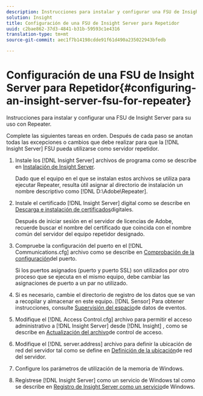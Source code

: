 ```yaml
---
description: Instrucciones para instalar y configurar una FSU de Insight Server para su uso con Repeater.
solution: Insight
title: Configuración de una FSU de Insight Server para Repetidor
uuid: c2bae862-37d3-4841-b31b-59593c1e4316
translation-type: tm+mt
source-git-commit: aec1f7b14198cdde91f61d490a235022943bfedb

---
```



# Configuración de una FSU de Insight Server para Repetidor{#configuring-an-insight-server-fsu-for-repeater}

Instrucciones para instalar y configurar una FSU de Insight Server para su uso con Repeater.

Complete las siguientes tareas en orden. Después de cada paso se anotan todas las excepciones o cambios que debe realizar para que la [!DNL Insight Server] FSU pueda utilizarse como servidor repetidor.

1. Instale los [!DNL Insight Server] archivos de programa como se describe en [Instalación de Insight Server](../../../../home/c-inst-svr/c-install-ins-svr/c-install-ins-svr.md#concept-1c796b4ca427474f99ec6ba34d8254cd).

   Dado que el equipo en el que se instalan estos archivos se utiliza para ejecutar Repeater, resulta útil asignar al directorio de instalación un nombre descriptivo como [!DNL D:\Adobe\Repeater].

1. Instale el certificado [!DNL Insight Server] digital como se describe en [Descarga e instalación de certificados](../../../../home/c-inst-svr/c-install-ins-svr/t-install-proc-inst-svr-dpu/c-dnld-dgtl-cert/c-dnld-dgtl-cert.md#concept-4f79c240492f4e52b6375b4b3bbefa17)digitales.

   Después de iniciar sesión en el servidor de licencias de Adobe, recuerde buscar el nombre del certificado que coincida con el nombre común del servidor del equipo repetidor designado.

1. Compruebe la configuración del puerto en el [!DNL Communications.cfg] archivo como se describe en [Comprobación de la configuración](../../../../home/c-inst-svr/c-install-ins-svr/t-install-proc-inst-svr-dpu/t-chk-pt-stgs.md#task-a91191b0a19e4437aa535a27c734ae64)del puerto.

   Si los puertos asignados (puerto y puerto SSL) son utilizados por otro proceso que se ejecuta en el mismo equipo, debe cambiar las asignaciones de puerto a un par no utilizado.

1. Si es necesario, cambie el directorio de registro de los datos que se van a recopilar y almacenar en este equipo. [!DNL Sensor] Para obtener instrucciones, consulte [Supervisión del espacio](../../../../home/c-inst-svr/c-admin-inst-svr/c-mntr-disk-spc/t-mntr-evt-data-spc.md#task-a54d4bd16b96437f943cd09e5d848440)de datos de eventos.
1. Modifique el [!DNL Access Control.cfg] archivo para permitir el acceso administrativo a [!DNL Insight Server] desde [!DNL Insight] , como se describe en [Actualización del archivo](../../../../home/c-inst-svr/c-install-ins-svr/t-install-proc-inst-svr-dpu/c-updt-accss-ctrl-file.md#concept-fb9aa0c0e0664c018528f56d01c4808d)de control de acceso.
1. Modifique el [!DNL server.address] archivo para definir la ubicación de red del servidor tal como se define en [Definición de la ubicación](../../../../home/c-inst-svr/c-install-ins-svr/t-install-proc-inst-svr-dpu/c-svrs-ntwk-loc/c-svrs-ntwk-loc.md#concept-87dd2aa3448c415ca1285bc445a8c649)de red del servidor.
1. Configure los parámetros de utilización de la memoria de Windows.
1. Regístrese [!DNL Insight Server] como un servicio de Windows tal como se describe en [Registro de Insight Server como un servicio](../../../../home/c-inst-svr/c-install-ins-svr/t-install-proc-inst-svr-dpu/c-reg-wdws-svc.md#concept-f2c7aa891d544a2595aa01d0d796a540)de Windows.
